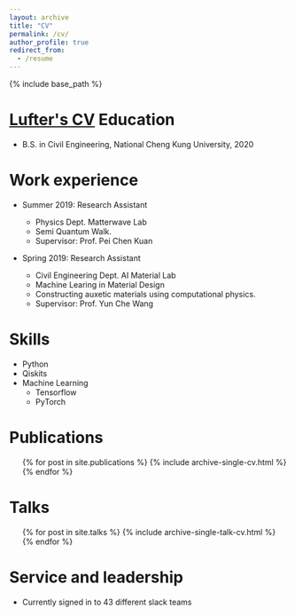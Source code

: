 ```yaml
---
layout: archive
title: "CV"
permalink: /cv/
author_profile: true
redirect_from:
  - /resume
---
```


{% include base_path %}

[Lufter's CV](https://github.com/Lufter/lufter.github.io/blob/master/files/Lufter_cv.pdf)
Education
======
* B.S. in Civil Engineering, National Cheng Kung University, 2020


Work experience
======
* Summer 2019: Research Assistant
  * Physics Dept. Matterwave Lab
  * Semi Quantum Walk.
  * Supervisor: Prof. Pei Chen Kuan

* Spring 2019: Research Assistant
  * Civil Engineering Dept. AI Material Lab
  * Machine Learing in Material Design
  * Constructing auxetic materials using computational physics.
  * Supervisor: Prof. Yun Che Wang
  
Skills
======
* Python
* Qiskits
* Machine Learning
  * Tensorflow
  * PyTorch

Publications
======
  <ul>{% for post in site.publications %}
    {% include archive-single-cv.html %}
  {% endfor %}</ul>
  
Talks
======
  <ul>{% for post in site.talks %}
    {% include archive-single-talk-cv.html %}
  {% endfor %}</ul>
  
  
Service and leadership
======
* Currently signed in to 43 different slack teams
